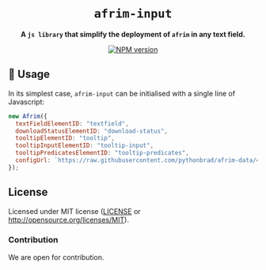 <div align="center">

  <h1><code>afrim-input</code></h1>

<strong>A <code>js library</code> that simplify the deployment of `afrim` in any text field.</strong>

<p>
  <a href="https://www.npmjs.org/package/afrim-input"><img alt="NPM version" src="https://img.shields.io/npm/v/afrim-input.svg?style=flat-square"/></a>
</p>

</div>

## 🚀 Usage

In its simplest case, `afrim-input` can be initialised with a single line of Javascript:

```js
new Afrim({
  textFieldElementID: "textfield",
  downloadStatusElementID: "download-status",
  tooltipElementID: "tooltip",
  tooltipInputElementID: "tooltip-input",
  tooltipPredicatesElementID: "tooltip-predicates",
  configUrl: `https://raw.githubusercontent.com/pythonbrad/afrim-data/4b177197bb37c9742cd90627b1ad543c32ec791b/gez/gez.toml`,
});
```

## License

Licensed under MIT license ([LICENSE](LICENSE) or http://opensource.org/licenses/MIT).

### Contribution

We are open for contribution.
